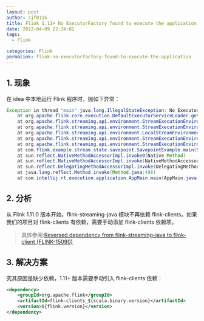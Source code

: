 ```yaml
---
layout: post
author: sjf0115
title: Flink 1.11+ No ExecutorFactory found to execute the application
date: 2022-04-09 22:34:01
tags:
  - Flink

categories: Flink
permalink: flink-no-executorfactory-found-to-execute-the-application
---
```


## 1. 现象

在 idea 中本地运行 Flink 程序时，抛如下异常：
```java
Exception in thread "main" java.lang.IllegalStateException: No ExecutorFactory found to execute the application.
	at org.apache.flink.core.execution.DefaultExecutorServiceLoader.getExecutorFactory(DefaultExecutorServiceLoader.java:84)
	at org.apache.flink.streaming.api.environment.StreamExecutionEnvironment.executeAsync(StreamExecutionEnvironment.java:1801)
	at org.apache.flink.streaming.api.environment.StreamExecutionEnvironment.execute(StreamExecutionEnvironment.java:1711)
	at org.apache.flink.streaming.api.environment.LocalStreamEnvironment.execute(LocalStreamEnvironment.java:74)
	at org.apache.flink.streaming.api.environment.StreamExecutionEnvironment.execute(StreamExecutionEnvironment.java:1697)
	at org.apache.flink.streaming.api.environment.StreamExecutionEnvironment.execute(StreamExecutionEnvironment.java:1679)
	at com.flink.example.stream.state.savepoint.SavepointExample.main(SavepointExample.java:36)
	at sun.reflect.NativeMethodAccessorImpl.invoke0(Native Method)
	at sun.reflect.NativeMethodAccessorImpl.invoke(NativeMethodAccessorImpl.java:62)
	at sun.reflect.DelegatingMethodAccessorImpl.invoke(DelegatingMethodAccessorImpl.java:43)
	at java.lang.reflect.Method.invoke(Method.java:498)
	at com.intellij.rt.execution.application.AppMain.main(AppMain.java:144)
```
## 2. 分析

从 Flink 1.11.0 版本开始，flink-streaming-java 模块不再依赖 flink-clients。如果我们的项目对 flink-clients 有依赖，需要手动添加 flink-clients 依赖项。

> 具体参阅:[Reversed dependency from flink-streaming-java to flink-client (FLINK-15090)](https://nightlies.apache.org/flink/flink-docs-release-1.11/release-notes/flink-1.11.html#reversed-dependency-from-flink-streaming-java-to-flink-client-flink-15090)

## 3. 解决方案

究其原因是缺少依赖，1.11+ 版本需要手动引入 flink-clients 依赖：
```xml
<dependency>
    <groupId>org.apache.flink</groupId>
    <artifactId>flink-clients_${scala.binary.version}</artifactId>
    <version>${flink.version}</version>
</dependency>
```
